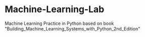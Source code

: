 # Machine-Learning-Lab
Machine Learning Practice in Python based on book "Building_Machine_Learning_Systems_with_Python_2nd_Edition"
